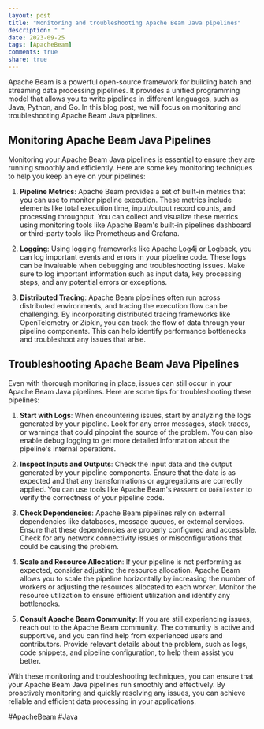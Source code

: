 ```yaml
---
layout: post
title: "Monitoring and troubleshooting Apache Beam Java pipelines"
description: " "
date: 2023-09-25
tags: [ApacheBeam]
comments: true
share: true
---
```


Apache Beam is a powerful open-source framework for building batch and streaming data processing pipelines. It provides a unified programming model that allows you to write pipelines in different languages, such as Java, Python, and Go. In this blog post, we will focus on monitoring and troubleshooting Apache Beam Java pipelines.

## Monitoring Apache Beam Java Pipelines

Monitoring your Apache Beam Java pipelines is essential to ensure they are running smoothly and efficiently. Here are some key monitoring techniques to help you keep an eye on your pipelines:

1. **Pipeline Metrics**: Apache Beam provides a set of built-in metrics that you can use to monitor pipeline execution. These metrics include elements like total execution time, input/output record counts, and processing throughput. You can collect and visualize these metrics using monitoring tools like Apache Beam's built-in pipelines dashboard or third-party tools like Prometheus and Grafana.

2. **Logging**: Using logging frameworks like Apache Log4j or Logback, you can log important events and errors in your pipeline code. These logs can be invaluable when debugging and troubleshooting issues. Make sure to log important information such as input data, key processing steps, and any potential errors or exceptions.

3. **Distributed Tracing**: Apache Beam pipelines often run across distributed environments, and tracing the execution flow can be challenging. By incorporating distributed tracing frameworks like OpenTelemetry or Zipkin, you can track the flow of data through your pipeline components. This can help identify performance bottlenecks and troubleshoot any issues that arise.

## Troubleshooting Apache Beam Java Pipelines

Even with thorough monitoring in place, issues can still occur in your Apache Beam Java pipelines. Here are some tips for troubleshooting these pipelines:

1. **Start with Logs**: When encountering issues, start by analyzing the logs generated by your pipeline. Look for any error messages, stack traces, or warnings that could pinpoint the source of the problem. You can also enable debug logging to get more detailed information about the pipeline's internal operations.

2. **Inspect Inputs and Outputs**: Check the input data and the output generated by your pipeline components. Ensure that the data is as expected and that any transformations or aggregations are correctly applied. You can use tools like Apache Beam's `PAssert` or `DoFnTester` to verify the correctness of your pipeline code.

3. **Check Dependencies**: Apache Beam pipelines rely on external dependencies like databases, message queues, or external services. Ensure that these dependencies are properly configured and accessible. Check for any network connectivity issues or misconfigurations that could be causing the problem.

4. **Scale and Resource Allocation**: If your pipeline is not performing as expected, consider adjusting the resource allocation. Apache Beam allows you to scale the pipeline horizontally by increasing the number of workers or adjusting the resources allocated to each worker. Monitor the resource utilization to ensure efficient utilization and identify any bottlenecks.

5. **Consult Apache Beam Community**: If you are still experiencing issues, reach out to the Apache Beam community. The community is active and supportive, and you can find help from experienced users and contributors. Provide relevant details about the problem, such as logs, code snippets, and pipeline configuration, to help them assist you better.

With these monitoring and troubleshooting techniques, you can ensure that your Apache Beam Java pipelines run smoothly and effectively. By proactively monitoring and quickly resolving any issues, you can achieve reliable and efficient data processing in your applications.

#ApacheBeam #Java